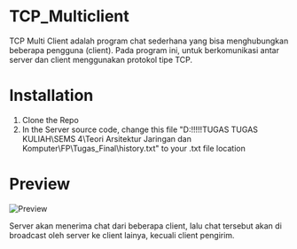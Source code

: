 # TCP_Multiclient
TCP Multi Client adalah program chat sederhana yang bisa menghubungkan beberapa pengguna (client).
Pada program ini, untuk berkomunikasi antar server dan client menggunakan protokol tipe TCP.

# Installation
1. Clone the Repo
2. In the Server  source code, change this file 
"D:\!!!!!TUGAS TUGAS KULIAH\SEMS 4\Teori Arsitektur Jaringan dan Komputer\FP\Tugas_Final\history.txt"
to your .txt file location

# Preview
![Preview](https://user-images.githubusercontent.com/72332713/124576994-11709f00-de77-11eb-92fc-ce34ac3c8cee.png)

Server akan menerima chat dari beberapa client, lalu chat tersebut akan di broadcast oleh server ke client lainya, kecuali client pengirim.
